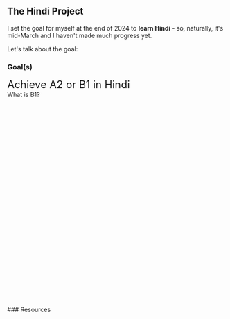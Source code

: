 <script>
function show_bit(bit_id) {
    document.getElementById(bit_id).style.visibility='visible';
}
</script>

## The Hindi Project

I set the goal for myself at the end of 2024 to **learn Hindi** - so, naturally, it's mid-March and I haven't made much progress yet.

Let's talk about the goal:

### Goal(s)

<div style = "font-size:x-large">Achieve A2 or B1 in Hindi</div>

<div onclick="show_bit('a2_bits')>What is A2?</div>

<div id = 'a2_bits' style = 'visibility:hidden'>

</div>

<div onclick="show_bit('b1_bits')">What is B1?</div>

<div id = 'b1_bits' style = 'visibility:hidden'>

Language Fluency:

    a. Discuss your personal and professional hopes and dreams for the future.
    
    b. Arrange a job interview and interview for a job in your area of expertise.
    
    c. Talk about your television viewing habits and favorite programs.

    d. Describe your education and your plans for future training.

    e. Talk about your favorite music and music trends and plan a night out to listen to live music.
     
    f. talk about maintaining a healthy lifestyle and give and get advice about healthy habits.
  
    g. talk about relationships and dating, including meeting people through social media.

    h. Go to a restaurant, order food, engage in polite dinner conversation and pay for your food.

    i. participate in negotiations in your area of expertise, if you have help understanding some points.

    j. Discuss workplace safety issues, report an injury and explain rules and regulations.
 
    k. discuss polite behavior and respond appropriately to impolite behavior.
</div>
### Resources

